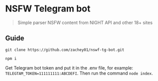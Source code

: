 # NSFW Telegram bot

> Simple parser NSFW content from NIGHT API and other 18+ sites

## Guide

```shell
git clone https://github.com/zachey01/nswf-tg-bot.git
```

```shell
npm i
```

Get Telegram bot token and put it in the .env file, for example: `TELEGTAM_TOKEN=111111111:ABCDEFI`.
Then run the command `node index`.
